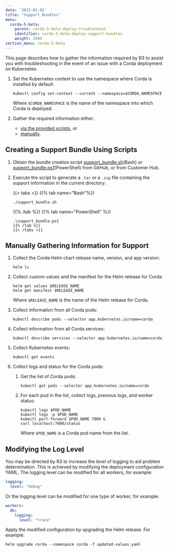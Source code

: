 ```yaml
---
date: '2023-01-05'
title: "Support Bundles"
menu:
  corda-5-beta:
    parent: corda-5-beta-deploy-troubleshoot
    identifier: corda-5-beta-deploy-support-bundles
    weight: 2000
section_menu: corda-5-beta
---
```

<!--https://r3-cev.atlassian.net/browse/CORE-7232-->

This page describes how to gather the information required by R3 to assist you with troubleshooting in the event of an issue with a Corda deployment on Kubernetes.

1. Set the Kubernetes context to use the namespace where Corda is installed by default.

    ```shell
    kubectl config set-context --current --namespace=$CORDA_NAMESPACE
    ```

    Where `$CORDA_NAMESPACE` is the name of the namespace into which Corda is deployed.

2. Gather the required information either:

    * [via the provided scripts](#creating-a-support-bundle-using-scripts), or
    * [manually](#manually-gathering-information-for-support).

## Creating a Support Bundle Using Scripts

1. Obtain the bundle creation script [support_bundle.sh](https://raw.githubusercontent.com/corda/corda-runtime-os/release/os/5.0/support_bundle.sh)(Bash) or [support_bundle.ps1](https://raw.githubusercontent.com/corda/corda-runtime-os/release/os/5.0/support_bundle.ps1)(PowerShell) from GitHub, or from Customer Hub.

2. Execute the script to generate a `.tar` or a `.zip` file containing the support information in the current directory:

   {{< tabs >}}
   {{% tab name="Bash"%}}
   ```shell
   ./support_bundle.sh
   ```
   {{% /tab %}}
   {{% tab name="PowerShell" %}}
   ```shell
   .\support_bundle.ps1
   {{% /tab %}}
   {{< /tabs >}}

## Manually Gathering Information for Support

1. Collect the Corda Helm chart release name, version, and app version:

    ```shell
    helm ls
    ```

2. Collect custom values and the manifest for the Helm release for Corda:

    ```shell
    helm get values $RELEASE_NAME
    helm get manifest $RELEASE_NAME
    ```

    Where `$RELEASE_NAME` is the name of the Helm release for Corda.

3. Collect information from all Corda pods:

    ```shell
    kubectl describe pods --selector app.kubernetes.io/name=corda
    ```

4. Collect information from all Corda services:

    ```shell
    kubectl describe services --selector app.kubernetes.io/name=corda
    ```

5. Collect Kubernetes events:

    ```shell
    kubectl get events
    ```

6. Collect logs and status for the Corda pods:

    1. Get the list of Corda pods:

        ```shell
        kubectl get pods --selector app.kubernetes.io/name=corda
        ```

    2. For each pod in the list, collect logs, previous logs, and worker status:

        ```shell
        kubectl logs $POD_NAME
        kubectl logs -p $POD_NAME
        kubectl port-forward $POD_NAME 7000 &
        curl localhost:7000/status
        ```

        Where `$POD_NAME` is a Corda pod name from the list.

## Modifying the Log Level

You may be directed by R3 to increase the level of logging to aid problem determination.
This is achieved by modifying the deployment configuration YAML.
The logging level can be modified for all workers, for example:

```yaml
logging:
  level: "debug"
```

Or the logging level can be modified for one type of worker, for example:

```yaml
workers:
  db:
    logging:
      level: "trace"
```

Apply the modified configuration by upgrading the Helm release.
For example:

```shell
helm upgrade corda --namespace corda -f updated-values.yaml
```
